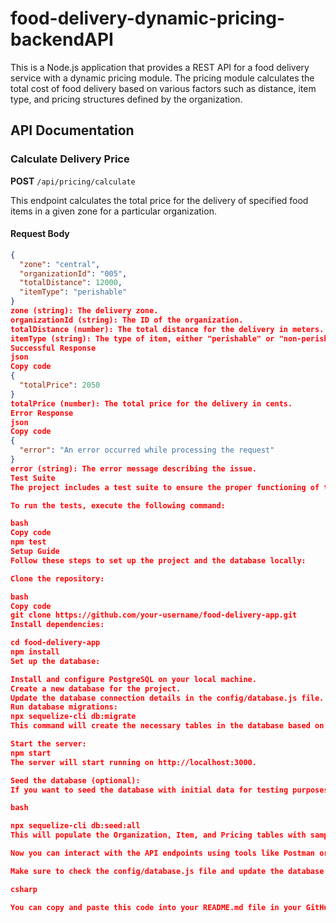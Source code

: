 # food-delivery-dynamic-pricing-backendAPI

This is a Node.js application that provides a REST API for a food delivery service with a dynamic pricing module. The pricing module calculates the total cost of food delivery based on various factors such as distance, item type, and pricing structures defined by the organization.

## API Documentation

### Calculate Delivery Price

**POST** `/api/pricing/calculate`

This endpoint calculates the total price for the delivery of specified food items in a given zone for a particular organization.

#### Request Body

```json
{
  "zone": "central",
  "organizationId": "005",
  "totalDistance": 12000,
  "itemType": "perishable"
}
zone (string): The delivery zone.
organizationId (string): The ID of the organization.
totalDistance (number): The total distance for the delivery in meters.
itemType (string): The type of item, either "perishable" or "non-perishable".
Successful Response
json
Copy code
{
  "totalPrice": 2050
}
totalPrice (number): The total price for the delivery in cents.
Error Response
json
Copy code
{
  "error": "An error occurred while processing the request"
}
error (string): The error message describing the issue.
Test Suite
The project includes a test suite to ensure the proper functioning of the dynamic pricing module and the API endpoints. The tests cover major functionalities and edge cases.

To run the tests, execute the following command:

bash
Copy code
npm test
Setup Guide
Follow these steps to set up the project and the database locally:

Clone the repository:

bash
Copy code
git clone https://github.com/your-username/food-delivery-app.git
Install dependencies:

cd food-delivery-app
npm install
Set up the database:

Install and configure PostgreSQL on your local machine.
Create a new database for the project.
Update the database connection details in the config/database.js file.
Run database migrations:
npx sequelize-cli db:migrate
This command will create the necessary tables in the database based on the defined models.

Start the server:
npm start
The server will start running on http://localhost:3000.

Seed the database (optional):
If you want to seed the database with initial data for testing purposes, run the following command:

bash

npx sequelize-cli db:seed:all
This will populate the Organization, Item, and Pricing tables with sample data.

Now you can interact with the API endpoints using tools like Postman or curl, or integrate the API with a front-end application.

Make sure to check the config/database.js file and update the database connection details as per your local setup.

csharp

You can copy and paste this code into your README.md file in your GitHub repository.
